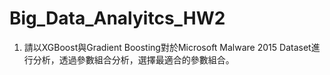 # Big_Data_Analyitcs_HW2  
1.	請以XGBoost與Gradient Boosting對於Microsoft Malware 2015 Dataset進行分析，透過參數組合分析，選擇最適合的參數組合。
